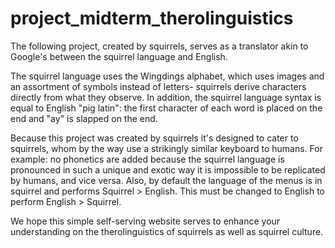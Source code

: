 # project_midterm_therolinguistics

The following project, created by squirrels, serves as a translator akin to Google's between the squirrel language and English.

The squirrel language uses the Wingdings alphabet, which uses images and an assortment of symbols instead of letters- squirrels derive characters directly from what they observe.
In addition, the squirrel language syntax is equal to English "pig latin": the first character of each word is placed on the end and "ay" is slapped on the end.

Because this project was created by squirrels it's designed to cater to squirrels, whom by the way use a strikingly similar keyboard to humans.
For example: no phonetics are added because the squirrel language is pronounced in such a unique and exotic way it is impossible to be replicated by humans, and vice versa.
Also, by default the language of the menus is in squirrel and performs Squirrel > English.  This must be changed to English to perform English > Squirrel.

We hope this simple self-serving website serves to enhance your understanding on the therolinguistics of squirrels as well as squirrel culture.
